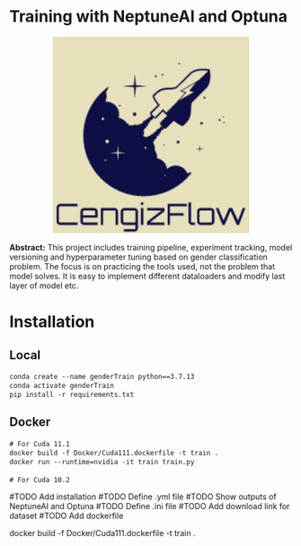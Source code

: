 # Training with NeptuneAI and Optuna

<p align="center">
  <img src="assets/logo.png" width="350" title="logo">
</p>

**Abstract:** This project includes training pipeline, experiment tracking, model versioning and hyperparameter tuning based on gender classification problem. The focus is on practicing the tools used, not the problem that model solves. It is easy to implement different dataloaders and modify last layer of model etc.

# Installation
## Local
```
conda create --name genderTrain python==3.7.13
conda activate genderTrain
pip install -r requirements.txt
```
## Docker
```
# For Cuda 11.1
docker build -f Docker/Cuda111.dockerfile -t train .
docker run --runtime=nvidia -it train train.py

# For Cuda 10.2

```

#TODO Add installation
#TODO Define .yml file
#TODO Show outputs of NeptuneAI and Optuna
#TODO Define .ini file
#TODO Add download link for dataset
#TODO Add dockerfile

docker build -f Docker/Cuda111.dockerfile -t train .